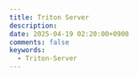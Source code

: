 ```yaml
---
title: Triton Server
description:
date: 2025-04-19 02:20:00+0900
comments: false
keywords:
  - Triton-Server
---
```

